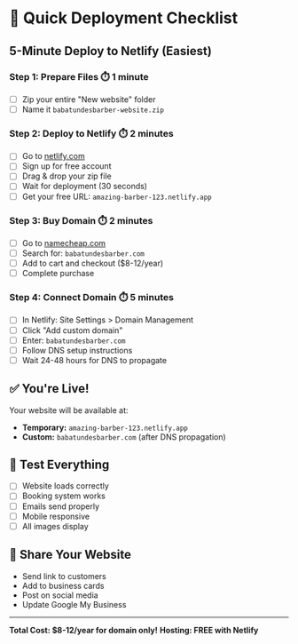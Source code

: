 # 🚀 Quick Deployment Checklist

## **5-Minute Deploy to Netlify (Easiest)**

### **Step 1: Prepare Files** ⏱️ 1 minute
- [ ] Zip your entire "New website" folder
- [ ] Name it `babatundesbarber-website.zip`

### **Step 2: Deploy to Netlify** ⏱️ 2 minutes
- [ ] Go to [netlify.com](https://netlify.com)
- [ ] Sign up for free account
- [ ] Drag & drop your zip file
- [ ] Wait for deployment (30 seconds)
- [ ] Get your free URL: `amazing-barber-123.netlify.app`

### **Step 3: Buy Domain** ⏱️ 2 minutes
- [ ] Go to [namecheap.com](https://namecheap.com)
- [ ] Search for: `babatundesbarber.com`
- [ ] Add to cart and checkout ($8-12/year)
- [ ] Complete purchase

### **Step 4: Connect Domain** ⏱️ 5 minutes
- [ ] In Netlify: Site Settings > Domain Management
- [ ] Click "Add custom domain"
- [ ] Enter: `babatundesbarber.com`
- [ ] Follow DNS setup instructions
- [ ] Wait 24-48 hours for DNS to propagate

## **✅ You're Live!**

Your website will be available at:
- **Temporary:** `amazing-barber-123.netlify.app`
- **Custom:** `babatundesbarber.com` (after DNS propagation)

## **🔧 Test Everything**
- [ ] Website loads correctly
- [ ] Booking system works
- [ ] Emails send properly
- [ ] Mobile responsive
- [ ] All images display

## **📱 Share Your Website**
- Send link to customers
- Add to business cards
- Post on social media
- Update Google My Business

---

**Total Cost: $8-12/year for domain only!**
**Hosting: FREE with Netlify**

